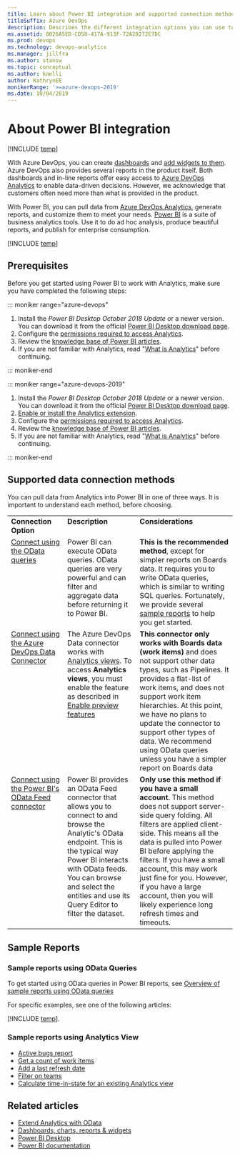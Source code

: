 ```yaml
---
title: Learn about Power BI integration and supported connection methods
titleSuffix: Azure DevOps
description: Describes the different integration options you can use to connect to Power BI to access Analytics for Azure DevOps
ms.assetid: 8026A5ED-CD58-417A-913F-72A20272E7DC
ms.prod: devops
ms.technology: devops-analytics
ms.manager: jillfra
ms.author: stansw
ms.topic: conceptual
ms.author: kaelli
author: KathrynEE
monikerRange: '>=azure-devops-2019'
ms.date: 10/04/2019
---
```


# About Power BI integration

[!INCLUDE [temp](../_shared/version-azure-devops.md)]

With Azure DevOps, you can create [dashboards](../dashboards/dashboards.md) and [add widgets to them](../dashboards/add-widget-to-dashboard.md). Azure DevOps also provides several reports in the product itself. Both dashboards and in-line reports offer easy access to [Azure DevOps Analytics](what-is-analytics.md) to enable data-driven decisions. However, we acknowledge that customers often need more than what is provided in the product. 

With Power BI, you can pull data from [Azure DevOps Analytics](what-is-analytics.md), generate reports, and customize them to meet your needs. [Power BI](https://powerbi.microsoft.com) is a suite of business analytics tools. Use it to do ad hoc analysis, produce beautiful reports, and publish for enterprise consumption.

[!INCLUDE [temp](../_shared/analytics-preview.md)]


## Prerequisites

Before you get started using Power BI to work with Analytics, make sure you have completed the following steps:

::: moniker range="azure-devops"

1. Install the *Power BI Desktop* *October 2018 Update* or a newer version. You can download it from the official [Power BI Desktop download page](/power-bi/desktop-what-is-desktop).  
1. Configure the [permissions required to access Analytics](analytics-security.md).  
1. Review the [knowledge base of Power BI articles](/power-bi).  
1. If you are not familiar with Analytics, read "[What is Analytics](what-is-analytics.md)" before continuing.

::: moniker-end

::: moniker range="azure-devops-2019"


1. Install the *Power BI Desktop* *October 2018 Update* or a newer version. You can download it from the official [Power BI Desktop download page](/power-bi/desktop-what-is-desktop).  
1. [Enable or install the Analytics extension](../dashboards/analytics-extension.md).  
1. Configure the [permissions required to access Analytics](analytics-security.md).  
1. Review the [knowledge base of Power BI articles](/power-bi).  
1. If you are not familiar with Analytics, read "[What is Analytics](what-is-analytics.md)" before continuing.

::: moniker-end



## Supported data connection methods

You can pull data from Analytics into Power BI in one of three ways. It is important to understand each method, before choosing. 


<table width="90%">
<tbody valign="top">
    <tr>
        <td width="25%"><b>Connection Option</td>
        <td><b>Description</td>
        <td><b>Considerations</td>
    </tr>
    <tr>
        <td><a href="odataquery-connect.md">Connect using the OData queries</href></td>
        <td>Power BI can execute OData queries. OData queries are very powerful and can filter and aggregate data before returning it to Power BI.</td>
        <td><b>This is the recommended method</b>, except for simpler reports on Boards data. It requires you to write OData queries, which is similar to writing SQL queries. Fortunately, we provide several <a href="sample-odata-overview.md">sample reports</href></a> to help you get started.</td>
    </tr>
    <tr>
        <td><a href="data-connector-connect.md">Connect using the Azure DevOps Data Connector</href></td>
        <td>The Azure DevOps Data connector works with <a href="what-are-analytics-views.md">Analytics views</href></a>. To access <b>Analytics views</b>, you must enable the feature as described in <a href="/azure/devops/project/navigation/preview-features">Enable preview features</href></a></td>
        <td><b>This connector only works with Boards data (work items)</b> and does not support other data types, such as Pipelines. It provides a flat-list of work items, and does not support work item hierarchies. At this point, we have no plans to update the connector to support other types of data. We recommend using OData queries unless you have a simpler report on Boards data</td>
    </tr>
    <tr>
        <td><a href="access-analytics-power-bi.md">Connect using the Power BI's OData Feed connector</href></td>
        <td>Power BI provides an OData Feed connector that allows you to connect to and browse the Analytic's OData endpoint. This is the typical way Power BI interacts with OData feeds. You can browse and select the entities and use its Query Editor to filter the dataset.</td>
        <td><b>Only use this method if you have a small account.</b> This method does not support server-side query folding. All filters are applied client-side. This means all the data is pulled into Power BI before applying the filters. If you have a small account, this may work just fine for you. However, if you have a large account, then you will likely experience long refresh times and timeouts.</td>
    </tr>
</tbody>
</table>


## Sample Reports

### Sample reports using OData Queries

To get started using OData queries in Power BI reports, see [Overview of sample reports using OData queries](sample-odata-overview.md)

For specific examples, see one of the following articles: 

[!INCLUDE [temp](_shared/sample-fulllist.md)].

### Sample reports using Analytics View

- [Active bugs report](active-bugs-sample-report.md)  
- [Get a count of work items](data-connector-examples.md)  
- [Add a last refresh date](add-last-refresh-time.md)   
- [Filter on teams](create-team-filter.md)   
- [Calculate time-in-state for an existing Analytics view](create-timeinstate-report.md)   


## Related articles

- [Extend Analytics with OData](../extend-analytics/quick-ref.md)    
- [Dashboards, charts, reports & widgets](../dashboards/overview.md)  
- [Power BI Desktop](/power-bi/desktop-get-the-desktop) 
- [Power BI documentation](/power-bi)  
